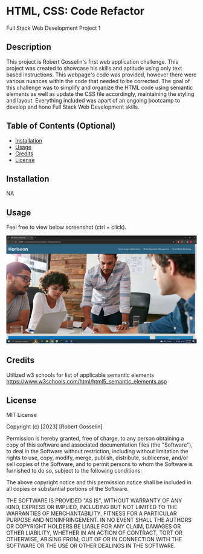 # HTML, CSS: Code Refactor
Full Stack Web Development Project 1

## Description

This project is Robert Gosselin's first web application challenge. This project was created to showcase his skills and aptitude using only text based instructions. This webpage's code was provided, however there were various nuances within the code that needed to be corrected. The goal of this challenge was to simplify and organize the HTML code using semantic elements as well as update the CSS file accordingly, maintaining the styling and layout. Everything included was apart of an ongoing bootcamp to develop and hone Full Stack Web Development skills.

## Table of Contents (Optional)

- [Installation](#installation)
- [Usage](#usage)
- [Credits](#credits)
- [License](#license)

## Installation

NA

## Usage

Feel free to view below screenshot (ctrl + click).

![alt text](assets/images/Screenshot.png)

## Credits

Utilized w3 schools for list of applicable semantic elements
https://www.w3schools.com/html/html5_semantic_elements.asp

## License

MIT License

Copyright (c) [2023] [Robert Gosselin]

Permission is hereby granted, free of charge, to any person obtaining a copy
of this software and associated documentation files (the "Software"), to deal
in the Software without restriction, including without limitation the rights
to use, copy, modify, merge, publish, distribute, sublicense, and/or sell
copies of the Software, and to permit persons to whom the Software is
furnished to do so, subject to the following conditions:

The above copyright notice and this permission notice shall be included in all
copies or substantial portions of the Software.

THE SOFTWARE IS PROVIDED "AS IS", WITHOUT WARRANTY OF ANY KIND, EXPRESS OR
IMPLIED, INCLUDING BUT NOT LIMITED TO THE WARRANTIES OF MERCHANTABILITY,
FITNESS FOR A PARTICULAR PURPOSE AND NONINFRINGEMENT. IN NO EVENT SHALL THE
AUTHORS OR COPYRIGHT HOLDERS BE LIABLE FOR ANY CLAIM, DAMAGES OR OTHER
LIABILITY, WHETHER IN AN ACTION OF CONTRACT, TORT OR OTHERWISE, ARISING FROM,
OUT OF OR IN CONNECTION WITH THE SOFTWARE OR THE USE OR OTHER DEALINGS IN THE
SOFTWARE.
